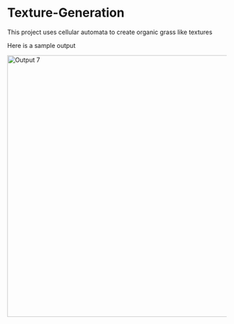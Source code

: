 # Texture-Generation
This project uses cellular automata to create organic grass like textures

Here is a sample output

<img width="602" alt="Output 7" src="https://github.com/user-attachments/assets/d8c90170-fd0b-4928-bf1d-fd7b4ef7d6b8" />

